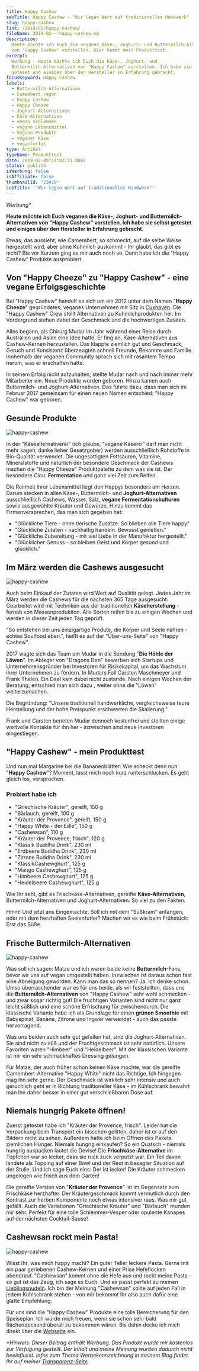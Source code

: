 ```yaml
---
title: Happy Cashew
seoTitle: Happy Cashew - "Wir legen Wert auf traditionelles Handwerk"
slug: happy-cashew
link: /2019/02/happy-cashew/
fileName: 2019-02---happy-cashew.md
description:
  Heute möchte ich Euch die veganen Käse-, Joghurt- und Buttermilch-Alternativen
  von "Happy Cashew" vorstellen. Hier kommt mein Produkttest.
excerpt:
  Werbung - Heute möchte ich Euch die Käse-, Joghurt- und
  Buttermilch-Alternativen von "Happy Cashew" vorstellen. Ich habe sie selbst
  geteset und einiges über den Hersteller in Erfahrung gebracht.
focusKeyword: Happy Cashew
labels:
  - Buttermilch-Alternativen
  - Camembert vegan
  - Happy Cashew
  - Happy Cheeze
  - Joghurt-Alternativen
  - Käse-Alternativen
  - vegan schlemmen
  - vegane Lebensmittel
  - Vegane Produkte
  - veganer Käse
  - veganforfat
type: Artikel
typeName: Produkttest
date: 2019-02-08T14:03:11.000Z
status: publish
isWerbung: false
isAffiliate: false
thumbnailId: "23419"
subTitle: '"Wir legen Wert auf traditionelles Handwerk"'
---
```


<em>Werbung\*</em>

<strong>Heute möchte ich Euch veganen die Käse-, Joghurt- und
Buttermilch-Alternativen von "Happy Cashew" vorstellen. Ich habe sie selbst
getestet und einiges über den Hersteller in Erfahrung gebracht.</strong>

Etwas, das aussieht, wie Camembert, so schmeckt, auf die selbe Weise hergestellt
wird, aber ohne Kuhmilch auskommt - Ihr glaubt, das gibt es nicht? Bis vor
Kurzem ging es mir auch noch so. Dann habe ich die "Happy Cashew" Produkte
ausprobiert.

## Von "Happy Cheeze" zu "Happy Cashew" - eine vegane Erfolgsgeschichte

Bei "Happy Cashew" handelt es sich um ein 2012 unter dem Namen "<strong>Happy
Cheeze</strong>" gegründetes, veganes Unternehmen mit Sitz in
<a href="http://cardamonchai.com/2019/02/ein-hauch-von-fruehling-in-cuxhaven/">Cuxhaven</a>.
Die "Happy Cashew" Crew stellt Alternativen zu Kuhmilchprodukten her. Im
Vordergrund stehen dabei der Geschmack und die hochwertigen Zutaten.

Alles begann, als Chirurg Mudar im Jahr während einer Reise durch Australien und
Asien eine Idee hatte. Er fing an, Käse-Alternativen aus Cashew-Kernen
herzustellen. Das klappte ziemlich gut und Geschmack, Geruch und Konsistenz
überzeugten schnell Freunde, Bekannte und Familie. Innherhalb der veganen
Community sprach sich mit rasantem Tempo herum, was er erschaffen hatte.

In seinem Erfolg nicht aufzuhalten, stellte Mudar nach und nach immer mehr
Mitarbeiter ein. Neue Produkte wurden geboren. Hinzu kamen auch Buttermilch- und
Joghurt-Alternativen. Das führte dazu, dass man sich im Februar 2017 gemeinsam
für einen neuen Namen entschied: "Happy Cashew" war geboren.

## Gesunde Produkte

![happy-cashew](http://cardamonchai.com/wp-content/uploads/2019/02/2019-02-08-happy-cashew-4-400x286.jpg "So sehen die Joghurt-Alternativen aus")

In der "Käsealternativerei" (ich glaube, "vegane Käserei" darf man nicht mehr
sagen, danke lieber Gesetzgeber) werden ausschließlich Rohstoffe in Bio-Qualität
verwendet. Die ungesättigten Fettsäuren, Vitamine, Mineralstoffe und natürlich
der besondere Geschmack der Cashews machen die "Happy Cheeze" Produktpalette zu
dem was sie ist. Der besondere Clou: <strong>Fermentation</strong> und ganz viel
Zeit zum Reifen.

Die Reinheit ihrer Lebensmittel liegt den Happys besonders am Herzen. Darum
stecken in allen Käse-, Buttermilch- und <strong>Joghurt-Alternativen</strong>
ausschließlich Cashews, Wasser, Salz, <strong>vegane
Fermentationskulturen</strong> sowie ausgewählte Kräuter und Gewürze. Hinzu
kommt das Firmenversprechen, das man sich gegeben hat:

<ul>
    <li>"Glückliche Tiere - ohne tierische Zusätze. So blieben alle Tiere happy"</li>
    <li>"Glückliche Zutaten - nachhaltig handeln. Bewusst genießen."</li>
    <li>"Glückliche Zubereitung - mit viel Liebe in der Manufaktur hergestellt."</li>
    <li>"Glücklicher Genuss - so bleiben Geist und Körper gesund und glücklich."</li>
</ul>

## Im März werden die Cashews ausgesucht

![happy-cashew](http://cardamonchai.com/wp-content/uploads/2019/02/2019-02-08-happy-cashew-5-400x300.jpg '"Happy White - der Gereifte"')

Auch beim Einkauf der Zutaten wird Wert auf Qualität gelegt. Jedes Jahr im März
werden die Cashews für die nächsten 365 Tage ausgesucht. Gearbeitet wird mit
Techniken aus der traditionellen <strong>Käseherstellung</strong> - fernab von
Massenproduktion. Alle Sorten reifen bis zu einigen Wochen und werden in dieser
Zeit jeden Tag geprüft.

"So entstehen bei uns einzigartige Produte, die Körper und Seele nähren - echtes
Soulfood eben.", heißt es auf der "Über-uns-Seite" von "Happy Cashew".

2017 wagte sich das Team um Mudar in die Sendung "<strong>Die Höhle der
Löwen</strong>". Im Ableger von "Dragons Den" bewerben sich Startups und
Unternehmensgründer bei Investoren für Risikokapital, um das Wachstum ihrer
Unternehmen zu fördern. In Mudars Fall Carsten Maschmeyer und Frank Thelen. Ein
Deal kam dabei nicht zustande. Nach einigen Wochen der Beratung, entschied man
sich dazu , weiter ohne die "Löwen" weiterzumachen.

Die Begründung: "Unsere traditionell handwerkliche, vergleichsweise teure
Herstellung und der hohe Preispunkt erschwerten die Skalierung."

Frank und Carsten berieten Mudar dennoch kostenfrei und stellten einige
wertvolle Kontakte für ihn her - inzwischen sind neue Investoren eingestiegen.

## "Happy Cashew" - mein Produkttest

Und nun mal Margarine bei die Bananenblätter: Wie scheckt denn nun
"<strong>Happy Cashew</strong>"? Moment, lasst mich noch kurz runterschlucken.
Es geht gleich los, versprochen.

### Probiert habe ich

<ul>
    <li>"Griechische Kräuter", gereift, 150 g</li>
    <li>"Bärlauch, gereift, 100 g</li>
    <li>"Kräuter der Provence", gereift, 150 g</li>
    <li>"Happy White - der Edle", 150 g</li>
    <li>"Cashewsan", 110 g</li>
    <li>"Kräuter der Provence, frisch", 120 g</li>
    <li>"Klassik Buddha Drink", 230 ml</li>
    <li>"Erdbeere Buddha Drink", 230 ml</li>
    <li>"Zitrone Buddha Drink", 230 ml</li>
    <li>"KlassikCashewghurt", 125 g</li>
    <li>"Mango Cashewghurt", 125 g</li>
    <li>"Himbeere Cashewghurt", 125 g</li>
    <li>"Heidelbeere Cashewghurt", 125 g</li>
</ul>

Wie Ihr seht, gibt es Frischkäse-Alternativen, gereifte
<strong>Käse-Alternativen</strong>, Buttermilch-Alternativen und
Joghurt-Alternativen. So viel zu den Fakten.

Hmm! Und jetzt ans Eingemachte. Soll ich mit dem "Süßkram" anfangen, oder mit
dem herzhaften Seelenfutter? Machen wir es wie beim Frühstück: Erst das Süße.

## Frische Buttermilch-Alternativen

![happy-cashew](http://cardamonchai.com/wp-content/uploads/2019/02/2019-02-08-happy-cashew-7-400x300.jpg 'Die Buttermilch-Alternativen von "Happy Cashew"')

Was soll ich sagen: Matze und ich waren beide keine
<strong>Buttermilch</strong>-Fans, bevor wir uns auf vegan umgestellt haben.
Inzwischen ist daraus schon fast eine Abneigung geworden. Kann man das so
nennen? Ja, ich denke schon. Umso überraschender war es für uns beide, als wir
feststellten, dass uns die <strong>Buttermilch-Alternativen</strong> von "Happy
Cashew" sehr wohl schmecken - und zwar sogar richtig gut! Die fruchtigen
Varianten sind nicht nur ganz leicht süßlich und eine schöne Erfrischung für
zwischendurch. Die klassische Variante habe ich als Grundlage für einen
<strong>grünen Smoothie</strong> mit Babyspinat, Banane, Zitrone und Ingwer
verwendet - auch das passte hervorragend.

Was uns beiden auch sehr gut gefallen hat, sind die Joghurt-Alternativen. Sie
sind nicht zu süß und der Fruchtgeschmack ist sehr natürlich. Unsere Favoriten
waren "Himbeer" und "Heidelbeer". Mit der klassischen Variante ist mir ein sehr
schmackhaftes Dressing gelungen.

Für Matze, der auch früher schon keinen Käse mochte, war die gereifte
Camembert-Alternative "Happy White" nicht das Richtige. Ich hingegen mag ihn
sehr gerne. Der Geschmack ist wirklich sehr intensiv und auch geruchlich geht er
in Richtung traditioneller Käse - im Kühlschrank bewahrt man ihn daher besser in
einer gut verschließbaren Dose auf.

## Niemals hungrig Pakete öffnen!

Zuerst getestet habe ich "Kräuter der Provence, frisch". Leider hat die
Verpackung beim Transport ein bisschen gelitten, daher ist er auf den Bildern
nicht zu sehen. Außerdem hatte ich beim Öffnen des Pakets ziemlichen Hunger.
Niemals hungrig einkaufen? So ein Quatsch - niemals hungrig auspacken lautet die
Devise! Die <strong>Frischkäse-Alternative</strong> im Töpfchen war so lecker,
dass sie ruck zuck verputzt war. Ein Teil davon landete als Topping auf einer
Bowl und der Rest in besagter Situation auf der Stulle. Und ich sage Euch eins:
Der ist lecker! Die Kräuter schmecken ungelogen wie frisch aus dem Garten!

Die gereifte Version von "<strong>Kräuter der Provence</strong>" ist im
Gegensatz zum Frischkäse herzhafter. Der Kräutergeschmack kommt vermutlich durch
den Kontrast zur herben Komponente noch etwas intensiver raus. Was mir gut
gefällt. Auch die Variationen "Griechische Kräuter" und "Bärlauch" munden mir
sehr. Perfekt für eine tolle Schlemmer-Vesper oder opulente Kanapes auf der
nächsten Cocktail-Sause!

## Cashewsan rockt mein Pasta!

![happy-cashew](http://cardamonchai.com/wp-content/uploads/2019/02/2019-02-08-happy-cashew-6-400x300.jpg 'Happy mit "Cashewsan"')

Wisst Ihr, was mich happy macht? Ein guter Teller leckere Pasta. Gerne mit ein
paar geriebenen Cashew-Kernen und einer Prise Hefeflocken obendrauf. "Cashewsan"
kommt ohne die Hefe aus und rockt meine Pasta - so gut ist das Zeug, ich sage es
Euch. Und es passt perfekt zu meinen
<a href="https://cardamonchai.com/2017/01/vollkornspaghetti-mit-radicchio-und-cashew-kernen/">Lieblingsnudeln</a>.
Ich bin der Meinung "Cashewsan" sollte auf jeden Fall in jedem Kühlschrank
stehen - von mir bekommt Ihr also auch dafür eine glatte Empfehlung.

Für uns sind die "Happy Cashew" Produkte eine tolle Bereicherung für den
Speiseplan. Ich würde mich freuen, wenn sie schon sehr bald flächendeckend
überall zu bekommen wären. Bis dahin decke ich mich direkt über die
<a href="https://www.happy-cheeze.com/unser-gesamtsortiment" target="_blank" rel="noopener nofollow">Webseite</a>
ein.

<em>\*Hinweis: Dieser Beitrag enthält Werbung. Das Produkt wurde mir kostenlos
zur Verfügung gestellt. Der Inhalt und meine Meinung wurden dadurch nicht
beeinflusst. Infos zum Thema Werbekennzeichnung in meinem Blog findet Ihr auf
meiner <a href="http://cardamonchai.com/werbung/">Transparenz-Seite</a>.</em>
